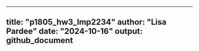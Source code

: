 
---
title: "p1805_hw3_lmp2234"
author: "Lisa Pardee"
date: "2024-10-16"
output: github_document
---




